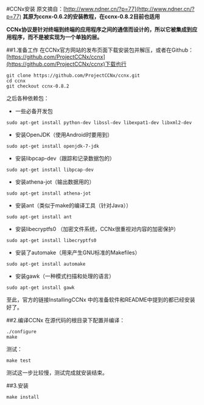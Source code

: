 #CCNx安装
原文摘自：[http://www.ndner.cn/?p=77](http://www.ndner.cn/?p=77) **其原为ccnx-0.6.2的安装教程，在ccnx-0.8.2目前也适用**

**CCNx协议是针对终端到终端的应用程序之间的通信而设计的，所以它被集成到应用程序，而不是被实现为一个单独的层。**

##1.准备工作
在CCNx官方网站的发布页面下载安装包并解压，或者在Github：[https://github.com/ProjectCCNx/ccnx](https://github.com/ProjectCCNx/ccnx)下载也行
<!--lang:shell-->
	git clone https://github.com/ProjectCCNx/ccnx.git
	cd ccnx
	git checkout ccnx-0.8.2
之后各种依赖包：

* 一些必备开发包

<!--lang:shell-->
	sudo apt-get install python-dev libssl-dev libexpat1-dev libxml2-dev

* 安装OpenJDK（使用Android时要用到）

<!--lang:shell-->
	sudo apt-get install openjdk-7-jdk
* 安装libpcap-dev（跟踪和记录数据包的）

<!--lang:shell-->
	sudo apt-get install libpcap-dev
* 安装athena-jot（输出数据用的）

<!--lang:shell-->
	sudo apt-get install athena-jot
* 安装ant（类似于make的编译工具（针对Java））

<!--lang:shell-->
	sudo apt-get install ant
* 安装libecryptfs0 （加密文件系统，CCNx很重视对内容的加密保护）

<!--lang:shell-->
	sudo apt-get install libecryptfs0
* 安装了automake（用来产生GNU标准的Makefiles）

<!--lang:shell-->
	sudo apt-get install automake
* 安装gawk（一种模式扫描和处理的语言）

<!--lang:shell-->
	sudo apt-get install gawk

至此，官方的链接InstallingCCNx 中的准备软件和README中提到的都已经安装好了。

##2.编译CCNx
在源代码的根目录下配置并编译：
<!--lang:shell-->
	./configure
	make
测试：
<!--lang:shell-->
	make test
测试这一步比较慢，测试完成就安装结束。

##3.安装
<!--lang:shell-->
	make install